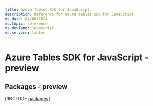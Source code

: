 ```yaml
---
title: Azure Tables SDK for JavaScript
description: Reference for Azure Tables SDK for JavaScript
ms.date: 04/08/2024
ms.topic: reference
ms.devlang: javascript
ms.service: tables
---
```

# Azure Tables SDK for JavaScript - preview
## Packages - preview
[!INCLUDE [packages](tables-index.md)]